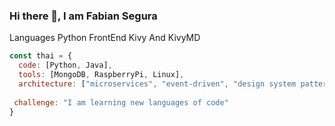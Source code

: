 ### Hi there 👋, I am Fabian Segura
Languages
Python
FrontEnd 
Kivy And KivyMD

```javascript
const thai = {
  code: [Python, Java],
  tools: [MongoDB, RaspberryPi, Linux],
  architecture: ["microservices", "event-driven", "design system pattern"],
  
 challenge: "I am learning new languages of code"
}
```
<!--
**FabianSVega/FabianSVega** is a ✨ _special_ ✨ repository because its `README.md` (this file) appears on your GitHub profile.

Here are some ideas to get you started:

- 🔭 I’m currently working on ...
- 🌱 I’m currently learning ...
- 👯 I’m looking to collaborate on ...
- 🤔 I’m looking for help with ...
- 💬 Ask me about ...
- 📫 How to reach me: ...
- 😄 Pronouns: ...
- ⚡ Fun fact: ...
-->
